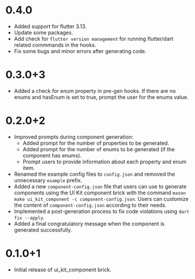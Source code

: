 # 0.4.0

- Added support for flutter 3.13.
- Update some packages.
- Add check for `flutter version management` for running flutter/dart related commmands in the hooks.
- Fix some bugs and minor errors after generating code.

# 0.3.0+3

- Added a check for enum property in pre-gen hooks. If there are no enums and hasEnum is set to true, prompt the user for the enums value.

# 0.2.0+2

- Improved prompts during component generation:
  - Added prompt for the number of properties to be generated.
  - Added prompt for the number of enums to be generated (if the component has enums).
  - Prompt users to provide information about each property and enum item.
- Renamed the example config files to `config.json` and removed the unnecessary `example` prefix.
- Added a new `component-config.json` file that users can use to generate components using the UI Kit component brick with the command `mason make ui_kit_component -c component-config.json`. Users can customize the content of `component-config.json` according to their needs.
- Implemented a post-generation process to fix code violations using `dart fix --apply`.
- Added a final congratulatory message when the component is generated successfully.

# 0.1.0+1

- Initial release of ui_kit_component brick.
